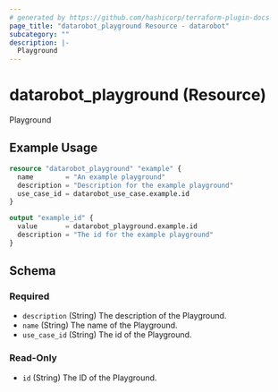 ```yaml
---
# generated by https://github.com/hashicorp/terraform-plugin-docs
page_title: "datarobot_playground Resource - datarobot"
subcategory: ""
description: |-
  Playground
---
```


# datarobot_playground (Resource)

Playground

## Example Usage

```terraform
resource "datarobot_playground" "example" {
  name        = "An example playground"
  description = "Description for the example playground"
  use_case_id = datarobot_use_case.example.id
}

output "example_id" {
  value       = datarobot_playground.example.id
  description = "The id for the example playground"
}
```

<!-- schema generated by tfplugindocs -->
## Schema

### Required

- `description` (String) The description of the Playground.
- `name` (String) The name of the Playground.
- `use_case_id` (String) The id of the Playground.

### Read-Only

- `id` (String) The ID of the Playground.

